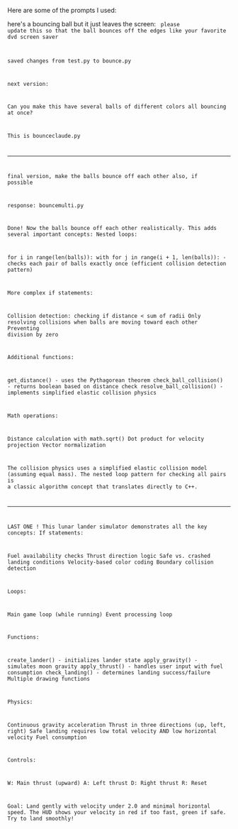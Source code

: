 Here are some of the prompts I used:

here's a bouncing ball but it just leaves the screen:
<code>
please update this so that the ball bounces off the edges like your favorite dvd screen saver

saved changes from test.py to bounce.py

next version:

Can you make this have several balls of different colors all bouncing at once?

This is bounceclaude.py

-----
final version, make the balls bounce off each other also, if possible

response: bouncemulti.py

Done! Now the balls bounce off each other realistically. This adds several important concepts:
Nested loops:

for i in range(len(balls)): with for j in range(i + 1, len(balls)): - checks each pair of balls exactly once (efficient collision detection pattern)

More complex if statements:

Collision detection: checking if distance < sum of radii
Only resolving collisions when balls are moving toward each other
Preventing division by zero

Additional functions:

get_distance() - uses the Pythagorean theorem
check_ball_collision() - returns boolean based on distance check
resolve_ball_collision() - implements simplified elastic collision physics

Math operations:

Distance calculation with math.sqrt()
Dot product for velocity projection
Vector normalization

The collision physics uses a simplified elastic collision model (assuming equal mass). The nested loop pattern for checking all pairs is a classic algorithm concept that translates directly to C++.

-----
LAST ONE
! This lunar lander simulator demonstrates all the key concepts:
If statements:

Fuel availability checks
Thrust direction logic
Safe vs. crashed landing conditions
Velocity-based color coding
Boundary collision detection

Loops:

Main game loop (while running)
Event processing loop

Functions:

create_lander() - initializes lander state
apply_gravity() - simulates moon gravity
apply_thrust() - handles user input with fuel consumption
check_landing() - determines landing success/failure
Multiple drawing functions

Physics:

Continuous gravity acceleration
Thrust in three directions (up, left, right)
Safe landing requires low total velocity AND low horizontal velocity
Fuel consumption

Controls:

W: Main thrust (upward)
A: Left thrust
D: Right thrust
R: Reset

Goal: Land gently with velocity under 2.0 and minimal horizontal speed. The HUD shows your velocity in red if too fast, green if safe. Try to land smoothly!
